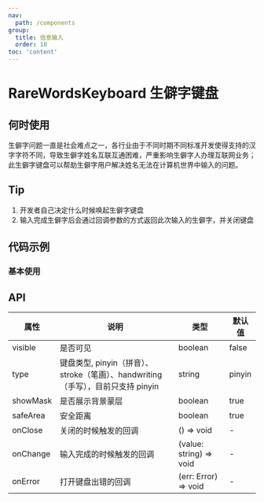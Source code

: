 ```yaml
---
nav:
  path: /components
group:
  title: 信息输入
  order: 10
toc: 'content'
---
```


# RareWordsKeyboard 生僻字键盘

## 何时使用

生僻字问题一直是社会难点之一，各行业由于不同时期不同标准开发使得支持的汉字字符不同，导致生僻字姓名互联互通困难，严重影响生僻字人办理互联网业务；
此生僻字键盘可以帮助生僻字用户解决姓名无法在计算机世界中输入的问题。

## Tip

1. 开发者自己决定什么时候唤起生僻字键盘
2. 输入完成生僻字后会通过回调参数的方式返回此次输入的生僻字，并关闭键盘

## 代码示例

### 基本使用

<code src='pages/RareWordsKeyboard/index'></code>

## API

| 属性     | 说明                                                                             | 类型                    | 默认值 |
| -------- | -------------------------------------------------------------------------------- | ----------------------- | ------ |
| visible  | 是否可见                                                                         | boolean                 | false  |
| type     | 键盘类型, pinyin（拼音）、stroke（笔画）、handwriting（手写），目前只支持 pinyin | string                  | pinyin |
| showMask | 是否展示背景蒙层                                                                         | boolean                 | true   |
| safeArea | 安全距离                                                                         | boolean                 | true   |
| onClose  | 关闭的时候触发的回调                                                             | () => void              | -      |
| onChange | 输入完成的时候触发的回调                                                         | (value: string) => void | -      |
| onError  | 打开键盘出错的回调                                                               | (err: Error) => void    | -      |
